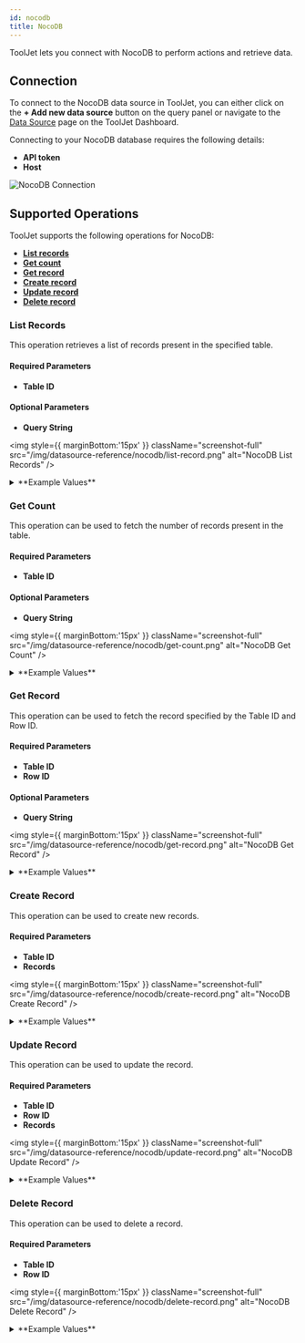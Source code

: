 ```yaml
---
id: nocodb
title: NocoDB
---
```


ToolJet lets you connect with NocoDB to perform actions and retrieve data.

<div style={{paddingTop:'24px'}}>

## Connection

To connect to the NocoDB data source in ToolJet, you can either click on the **+ Add new data source** button on the query panel or navigate to the [Data Source](/docs/data-sources/overview/) page on the ToolJet Dashboard.

Connecting to your NocoDB database requires the following details:

- **API token**
- **Host**

<img className="screenshot-full" src="/img/datasource-reference/nocodb/connection.png" alt="NocoDB Connection" />

</div>

<div style={{paddingTop:'24px'}}>

## Supported Operations

ToolJet supports the following operations for NocoDB:

- **[List records](#list-records)**
- **[Get count](#get-count)**
- **[Get record](#get-record)**
- **[Create record](#create-record)**
- **[Update record](#update-record)**
- **[Delete record](#delete-record)**

### List Records

This operation retrieves a list of records present in the specified table.

#### Required Parameters
- **Table ID**

#### Optional Parameters
- **Query String**

<img style={{ marginBottom:'15px' }} className="screenshot-full" src="/img/datasource-reference/nocodb/list-record.png" alt="NocoDB List Records" />

<details id="tj-dropdown">
<summary>**Example Values**</summary>

```yaml
Table ID: your-table-id
```

</details>

### Get Count

This operation can be used to fetch the number of records present in the table.

#### Required Parameters
- **Table ID**

#### Optional Parameters
- **Query String**

<img style={{ marginBottom:'15px' }} className="screenshot-full" src="/img/datasource-reference/nocodb/get-count.png" alt="NocoDB Get Count" />

<details id="tj-dropdown">
<summary>**Example Values**</summary>

```yaml
Table ID: your-table-id
```

</details>

### Get Record

This operation can be used to fetch the record specified by the Table ID and Row ID.

#### Required Parameters
- **Table ID**
- **Row ID**

#### Optional Parameters
- **Query String**

<img style={{ marginBottom:'15px' }} className="screenshot-full" src="/img/datasource-reference/nocodb/get-record.png" alt="NocoDB Get Record" />

<details id="tj-dropdown">
<summary>**Example Values**</summary>

```yaml
Table ID: your-table-id
Row ID: your-row-id
```

</details>

### Create Record

This operation can be used to create new records.

#### Required Parameters
- **Table ID**
- **Records**

<img style={{ marginBottom:'15px' }} className="screenshot-full" src="/img/datasource-reference/nocodb/create-record.png" alt="NocoDB Create Record" />

<details id="tj-dropdown">
<summary>**Example Values**</summary>

```yaml
Table ID: your-table-id
Records: {title: 'ToolJet'}
```

</details>

### Update Record

This operation can be used to update the record.

#### Required Parameters
- **Table ID**
- **Row ID**
- **Records**

<img style={{ marginBottom:'15px' }} className="screenshot-full" src="/img/datasource-reference/nocodb/update-record.png" alt="NocoDB Update Record" />

<details id="tj-dropdown">
<summary>**Example Values**</summary>

```yaml
Table ID: your-table-id
Row ID: your-row-id
Records: {title: 'NocoDB'}
```

</details>

### Delete Record

This operation can be used to delete a record.

#### Required Parameters
- **Table ID**
- **Row ID**

<img style={{ marginBottom:'15px' }} className="screenshot-full" src="/img/datasource-reference/nocodb/delete-record.png" alt="NocoDB Delete Record" />

<details id="tj-dropdown">
<summary>**Example Values**</summary>

```yaml
Table ID: your-table-id
Row ID: your-row-id
```

</details>

</div>